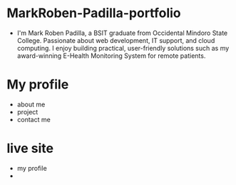 # MarkRoben-Padilla-portfolio
* I'm Mark Roben Padilla, a BSIT graduate from Occidental Mindoro State College. Passionate about web development, IT support, and cloud computing.  I enjoy building practical, user-friendly solutions such as my award-winning E-Health Monitoring System for remote patients.
# My profile
* about me
* project
* contact me
# live site
* my profile
* 
